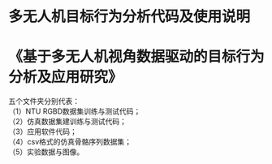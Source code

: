 # 多无人机目标行为分析代码及使用说明
# 《基于多无人机视角数据驱动的目标行为分析及应用研究》
五个文件夹分别代表：     
（1）NTU RGBD数据集训练与测试代码；     
（2）仿真数据集建训练与测试代码；   
（3）应用软件代码；   
（4）csv格式的仿真骨骼序列数据集；   
（5）实验数据与图像。     
